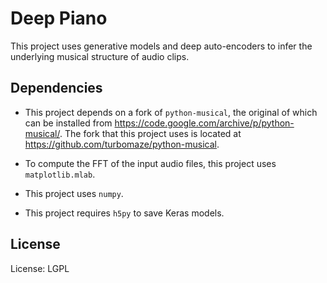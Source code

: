 Deep Piano
==

This project uses generative models and deep auto-encoders to infer the underlying musical structure of audio clips.

## Dependencies
* This project depends on a fork of `python-musical`, the original of which can be installed from https://code.google.com/archive/p/python-musical/. The fork that this project uses is located at https://github.com/turbomaze/python-musical.

* To compute the FFT of the input audio files, this project uses `matplotlib.mlab`.

* This project uses `numpy`.

* This project requires `h5py` to save Keras models.

## License
License: LGPL
